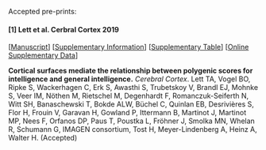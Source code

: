 Accepted pre-prints:

#### [1] Lett et al. Cerbral Cortex 2019
[[Manuscript](https://github.com/trislett/manuscripts/blob/master/Lett_et_al_Cerebral_Cortex_2019/MANUSCRIPT_one_file.pdf)]  [[Supplementary Information](https://github.com/trislett/manuscripts/blob/master/Lett_et_al_Cerebral_Cortex_2019/Supplementary_Material.docx)] [[Supplementary Table](https://github.com/trislett/manuscripts/blob/master/Lett_et_al_Cerebral_Cortex_2019/Supplementary_Tables_PDF.pdf)] [[Online Supplementary Data](https://github.com/bobvogel/g-factor-mediation)]


**Cortical surfaces mediate the relationship between polygenic scores for intelligence and general intelligence.** *Cerebral Cortex*. Lett TA, Vogel BO, Ripke S, Wackerhagen C, Erk S, Awasthi S, Trubetskoy V, Brandl EJ, Mohnke S, Veer IM, Nöthen M, Rietschel M,  Degenhardt F, Romanczuk-Seiferth N, Witt SH, Banaschewski T, Bokde ALW, Büchel C, Quinlan EB, Desrivières S, Flor H, Frouin V, Garavan H, Gowland P, Ittermann B, Martinot J, Martinot MP, Nees F, Orfanos DP, Paus T, Poustka L, Fröhner J, Smolka MN, Whelan R, Schumann G, IMAGEN consortium, Tost H,  Meyer-Lindenberg A, Heinz A, Walter H. (Accepted)
